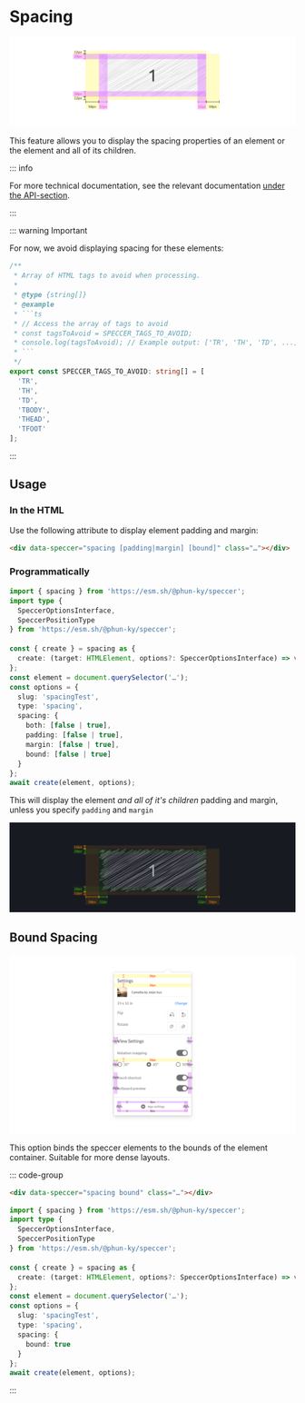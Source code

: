 # Spacing

![Image of the spacing feature](https://raw.githubusercontent.com/phun-ky/speccer/refs/heads/main/public/speccer-spacing-light.png)

This feature allows you to display the spacing properties of an element or the
element and all of its children.

::: info

For more technical documentation, see the relevant documentation
[under the API-section](/api/variables/spacing).

:::

::: warning Important

For now, we avoid displaying spacing for these elements:

````typescript
/**
 * Array of HTML tags to avoid when processing.
 *
 * @type {string[]}
 * @example
 * ```ts
 * // Access the array of tags to avoid
 * const tagsToAvoid = SPECCER_TAGS_TO_AVOID;
 * console.log(tagsToAvoid); // Example output: ['TR', 'TH', 'TD', ...]
 * ```
 */
export const SPECCER_TAGS_TO_AVOID: string[] = [
  'TR',
  'TH',
  'TD',
  'TBODY',
  'THEAD',
  'TFOOT'
];
````

:::

## Usage

### In the HTML

Use the following attribute to display element padding and margin:

```html
<div data-speccer="spacing [padding|margin] [bound]" class="…"></div>
```

### Programmatically

```typescript
import { spacing } from 'https://esm.sh/@phun-ky/speccer';
import type {
  SpeccerOptionsInterface,
  SpeccerPositionType
} from 'https://esm.sh/@phun-ky/speccer';

const { create } = spacing as {
  create: (target: HTMLElement, options?: SpeccerOptionsInterface) => void;
};
const element = document.querySelector('…');
const options = {
  slug: 'spacingTest',
  type: 'spacing',
  spacing: {
    both: [false | true],
    padding: [false | true],
    margin: [false | true],
    bound: [false | true]
  }
};
await create(element, options);
```

This will display the element _and all of it's children_ padding and margin,
unless you specify `padding` and `margin`

![Image of the spacing feature in dark mode](https://raw.githubusercontent.com/phun-ky/speccer/refs/heads/main/public/speccer-spacing-dark.png)

## Bound Spacing

![spacing](https://raw.githubusercontent.com/phun-ky/speccer/refs/heads/main/public/speccer-spacing-bound.png)

This option binds the speccer elements to the bounds of the element container.
Suitable for more dense layouts.

::: code-group

```html [index.html]
<div data-speccer="spacing bound" class="…"></div>
```

```typescript [main.ts]
import { spacing } from 'https://esm.sh/@phun-ky/speccer';
import type {
  SpeccerOptionsInterface,
  SpeccerPositionType
} from 'https://esm.sh/@phun-ky/speccer';

const { create } = spacing as {
  create: (target: HTMLElement, options?: SpeccerOptionsInterface) => void;
};
const element = document.querySelector('…');
const options = {
  slug: 'spacingTest',
  type: 'spacing',
  spacing: {
    bound: true
  }
};
await create(element, options);
```

:::
